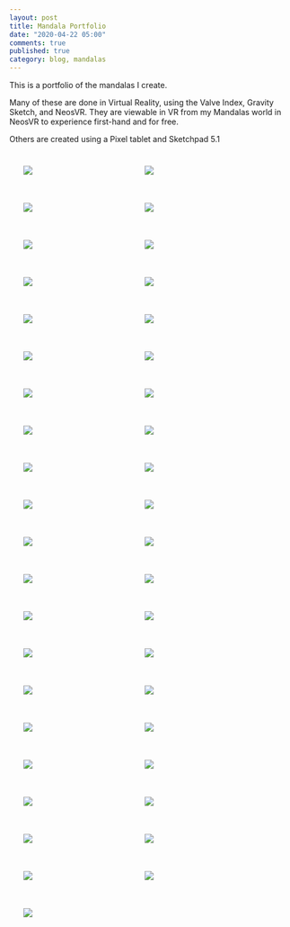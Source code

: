 ```yaml
---
layout: post
title: Mandala Portfolio
date: "2020-04-22 05:00"
comments: true
published: true
category: blog, mandalas
---
```

This is a portfolio of the mandalas I create.

Many of these are done in Virtual Reality, using the Valve Index, Gravity Sketch, and NeosVR. They are viewable in VR from my Mandalas world in NeosVR to experience first-hand and for free.

Others are created using a Pixel tablet and Sketchpad 5.1
<style>
  .pa-carousel-widget a {
    width: 33%;
    display: block;
    float: left;
    margin: 25px;
  }
</style>
<div class="pa-carousel-widget"
  data-link="https://photos.app.goo.gl/keMbqzVmsk4uPp6a9"
  data-title="Mandalas">
  <a href="https://lh3.googleusercontent.com/ToaDKVy1L96ihxDLQMDllnlQqgvf2JNYAzwqN7aSSEoz0Hu9tHPnZObaUQVm_tkc-a0yXMz-t_UYutGXsl2n2O6TkTyZ8QkNim3TQ8qtpFp-Ftk3qGv_r5wLunxxQrZiR4uFVZMgjgw=w1920-h1080"><img class="mandala" src="https://lh3.googleusercontent.com/ToaDKVy1L96ihxDLQMDllnlQqgvf2JNYAzwqN7aSSEoz0Hu9tHPnZObaUQVm_tkc-a0yXMz-t_UYutGXsl2n2O6TkTyZ8QkNim3TQ8qtpFp-Ftk3qGv_r5wLunxxQrZiR4uFVZMgjgw=w405-h270"></img></a>
  <a href="https://lh3.googleusercontent.com/rVgzHD7TR-0sFog_vm2fLo8nsxw-eRPlX5Pza_mj5VOidw1xkv5ufjftc8qgQwHqhghdaFYROXqh7n5VlKc9eEbUQId7a4gldl-FG6AGhfyLQa5qRQK_nYxB0ggxVeZDFs_yHQN6BuQ=w1920-h1080"><img class="mandala" src="https://lh3.googleusercontent.com/rVgzHD7TR-0sFog_vm2fLo8nsxw-eRPlX5Pza_mj5VOidw1xkv5ufjftc8qgQwHqhghdaFYROXqh7n5VlKc9eEbUQId7a4gldl-FG6AGhfyLQa5qRQK_nYxB0ggxVeZDFs_yHQN6BuQ=w405-h270"></img></a>
  <a href="https://lh3.googleusercontent.com/P1gCTYuQ6FxUSQaEK0-BuxHwd5qaZX-hNsPbxh10A09WQNYiLQH2zgwaBf_mmWTL0akH6oF9dxCTVOfISVh4gIWJjMGRDvbPm68fmyFPyxh2JyBBfvlZ3f2e0GkoTTwTWOQv1rwNZ0Q=w1920-h1080"><img class="mandala" src="https://lh3.googleusercontent.com/P1gCTYuQ6FxUSQaEK0-BuxHwd5qaZX-hNsPbxh10A09WQNYiLQH2zgwaBf_mmWTL0akH6oF9dxCTVOfISVh4gIWJjMGRDvbPm68fmyFPyxh2JyBBfvlZ3f2e0GkoTTwTWOQv1rwNZ0Q=w405-h270"></img></a>
  <a href="https://lh3.googleusercontent.com/1LPkCnjmR_ppqkkcl2rbD8dwArW3azqmWi-Iff1sjyMDvpYwj-Zm01WSOoCgfbt7ICOANUXdkqsyzGjG7D8AMlleRMxZkVbdQtQqcK9OERuxx5lgnu_Ik4luvhuAAQb3z_gTt1uc8K0=w1920-h1080"><img class="mandala" src="https://lh3.googleusercontent.com/1LPkCnjmR_ppqkkcl2rbD8dwArW3azqmWi-Iff1sjyMDvpYwj-Zm01WSOoCgfbt7ICOANUXdkqsyzGjG7D8AMlleRMxZkVbdQtQqcK9OERuxx5lgnu_Ik4luvhuAAQb3z_gTt1uc8K0=w405-h270"></img></a>
  <a href="https://lh3.googleusercontent.com/77236llCYMl4i1KtwfVbP-Kce316i7O-uH0P7VWVQIZupLzUrnPf62ND5L2N2M1cdohMgqcDUdc_2elSqmgEFUN94ob-ewO67XDp8hk_MztqmVWvUPcFPpI2lP-4IZDJDAy7XcX_AuI=w1920-h1080"><img class="mandala" src="https://lh3.googleusercontent.com/77236llCYMl4i1KtwfVbP-Kce316i7O-uH0P7VWVQIZupLzUrnPf62ND5L2N2M1cdohMgqcDUdc_2elSqmgEFUN94ob-ewO67XDp8hk_MztqmVWvUPcFPpI2lP-4IZDJDAy7XcX_AuI=w405-h270"></img></a>
  <a href="https://lh3.googleusercontent.com/U43-z-VbkY8NoY_9BywX662B4Ik4VQKeMCf9zWn9dt4_tv2_mv7A1_ohKJ05IG9nnEWhK71SmUiuusuMMmfrVvdbZ5QSGH9VKIyvpgtwplKl344d60oJXJOMo5HH-JsvvmfV0TQvPTo=w1920-h1080"><img class="mandala" src="https://lh3.googleusercontent.com/U43-z-VbkY8NoY_9BywX662B4Ik4VQKeMCf9zWn9dt4_tv2_mv7A1_ohKJ05IG9nnEWhK71SmUiuusuMMmfrVvdbZ5QSGH9VKIyvpgtwplKl344d60oJXJOMo5HH-JsvvmfV0TQvPTo=w405-h270"></img></a>
  <a href="https://lh3.googleusercontent.com/bH4LvmfNSZX6Wh2Zivcw2nJws6_09W_amOHG0E7r5R1oiA8wNWqppYrZ1vaHCMYiJoxOsH18mXqVokNJ7FTTB6nnbeuu_a4yNF_2m4TqPx8VeiBPjVhePeRkbnBMEDcil-9pXJaWFjA=w1920-h1080"><img class="mandala" src="https://lh3.googleusercontent.com/bH4LvmfNSZX6Wh2Zivcw2nJws6_09W_amOHG0E7r5R1oiA8wNWqppYrZ1vaHCMYiJoxOsH18mXqVokNJ7FTTB6nnbeuu_a4yNF_2m4TqPx8VeiBPjVhePeRkbnBMEDcil-9pXJaWFjA=w405-h270"></img></a>
  <a href="https://lh3.googleusercontent.com/dNQcaAIBo2wziQkQEY0R2lVGk_Zw0xWCvqidFCcMoyKj-Mx4NUwKfPp01ZKqovroBIUNAzDc3rdMvOOoKn_QFVXftZoyLwegrMnufL-2txCmwe0M3seduvzWqZ2rylpxmRq27vqmamg=w1920-h1080"><img class="mandala" src="https://lh3.googleusercontent.com/dNQcaAIBo2wziQkQEY0R2lVGk_Zw0xWCvqidFCcMoyKj-Mx4NUwKfPp01ZKqovroBIUNAzDc3rdMvOOoKn_QFVXftZoyLwegrMnufL-2txCmwe0M3seduvzWqZ2rylpxmRq27vqmamg=w405-h270"></img></a>
  <a href="https://lh3.googleusercontent.com/RSdIRPL7SR9t2NYXMWBdAMTlG6mSKxUV_9qKEVuBgy-bMe3TRz0YES_KCiCSucTPPUo210T9EENnNZtHf1g-G11V1-dzuSZcSIyyiJ3BinZ_asNLPfetoaR1jm01xxTJ5p0Z-AwXd2E=w1920-h1080"><img class="mandala" src="https://lh3.googleusercontent.com/RSdIRPL7SR9t2NYXMWBdAMTlG6mSKxUV_9qKEVuBgy-bMe3TRz0YES_KCiCSucTPPUo210T9EENnNZtHf1g-G11V1-dzuSZcSIyyiJ3BinZ_asNLPfetoaR1jm01xxTJ5p0Z-AwXd2E=w405-h270"></img></a>
  <a href="https://lh3.googleusercontent.com/JKpCp3B2Z_Thp_nrNosB7K15DbBdZ54HUOmEMoL3Q-V3gEy6Asiw0P3NXR6mw0lbyWnY3j5iO2aQn6VqPDiQ0NSdZleNGkaovDASqHYnTFbdMdzhsEbGXhSyakJlsPppUnjJFJdNVAY=w1920-h1080"><img class="mandala" src="https://lh3.googleusercontent.com/JKpCp3B2Z_Thp_nrNosB7K15DbBdZ54HUOmEMoL3Q-V3gEy6Asiw0P3NXR6mw0lbyWnY3j5iO2aQn6VqPDiQ0NSdZleNGkaovDASqHYnTFbdMdzhsEbGXhSyakJlsPppUnjJFJdNVAY=w405-h270"></img></a>
  <a href="https://lh3.googleusercontent.com/kg9eh5-GfOZPLu9EJu_3jTNbz9iwTROACxUiD9qDZVHlx0DjC2_6CqTEsq52xGrPsyHt-UfbOmXaqklGxsskHoLmemzcAObpFfzpcgu18jbYexOSGUKp91eQ0Pk-nQFJ2Z6f5jWOKwQ=w1920-h1080"><img class="mandala" src="https://lh3.googleusercontent.com/kg9eh5-GfOZPLu9EJu_3jTNbz9iwTROACxUiD9qDZVHlx0DjC2_6CqTEsq52xGrPsyHt-UfbOmXaqklGxsskHoLmemzcAObpFfzpcgu18jbYexOSGUKp91eQ0Pk-nQFJ2Z6f5jWOKwQ=w405-h270"></img></a>
  <a href="https://lh3.googleusercontent.com/8Y8mhegwWcrCdPoSYQ1rAG93ZjWL8etGrZAY7jbjVThdQ6U6COITe8g9xzMG0Hi3LSORg4u_IRLwKCJ-qd4zEkR63BGl2eQU4GmYvgRjeq2vWAw7dUHqz0l9u67_jRydBz_6vr6N6S0=w1920-h1080"><img class="mandala" src="https://lh3.googleusercontent.com/8Y8mhegwWcrCdPoSYQ1rAG93ZjWL8etGrZAY7jbjVThdQ6U6COITe8g9xzMG0Hi3LSORg4u_IRLwKCJ-qd4zEkR63BGl2eQU4GmYvgRjeq2vWAw7dUHqz0l9u67_jRydBz_6vr6N6S0=w405-h270"></img></a>
  <a href="https://lh3.googleusercontent.com/v_nqtPZRVOPFidA4H6Ruvvh0K6BzfRT5phJsuLrcmqC1ly7pVJhm9Xkxlt-GmYDZvhrLCUlpO_eBflSdejxDZFtesh0y-aGwnYAPFS8BMewMZtPlW7ZuDhSEOxd0jO6YHgum3aAtx5A=w1920-h1080"><img class="mandala" src="https://lh3.googleusercontent.com/v_nqtPZRVOPFidA4H6Ruvvh0K6BzfRT5phJsuLrcmqC1ly7pVJhm9Xkxlt-GmYDZvhrLCUlpO_eBflSdejxDZFtesh0y-aGwnYAPFS8BMewMZtPlW7ZuDhSEOxd0jO6YHgum3aAtx5A=w405-h270"></img></a>
  <a href="https://lh3.googleusercontent.com/FKl8C0Gcb5eOE2wGmlhKkTDgQGY9-gkZVqqZPKL733JG2fsxA-27nTNfz_eY4lP5cBjdpWt22Rg4y9tZKTAc_9hNPBrjOMCik9lWnTyP1cboP7Qlvu8K7F09lbI1iQ72RyiCyj3hWIQ=w1920-h1080"><img class="mandala" src="https://lh3.googleusercontent.com/FKl8C0Gcb5eOE2wGmlhKkTDgQGY9-gkZVqqZPKL733JG2fsxA-27nTNfz_eY4lP5cBjdpWt22Rg4y9tZKTAc_9hNPBrjOMCik9lWnTyP1cboP7Qlvu8K7F09lbI1iQ72RyiCyj3hWIQ=w405-h270"></img></a>
  <a href="https://lh3.googleusercontent.com/TWWvP_PdBUSiW4mpiPxEqgLuKsSwZYDqTNHHd9SjItxo6CKvVnm1iWoy5wlvPlJPcTn6JD1FGM4PJHVbhqqdKCtk-9lA2rarQu9U89p4lcnqWV3r1oqvpW-qJKbG8HeYOp1-iLyNFKw=w1920-h1080"><img class="mandala" src="https://lh3.googleusercontent.com/TWWvP_PdBUSiW4mpiPxEqgLuKsSwZYDqTNHHd9SjItxo6CKvVnm1iWoy5wlvPlJPcTn6JD1FGM4PJHVbhqqdKCtk-9lA2rarQu9U89p4lcnqWV3r1oqvpW-qJKbG8HeYOp1-iLyNFKw=w405-h270"></img></a>
  <a href="https://lh3.googleusercontent.com/teG9rU55YrPCMTZldq64hPRdYzDKElt6oVAVlJy6G5XTaCC87rQ7G2Nq47cnU9xTYi5sxyWpU1Vmdu_NwYvJrf29j6jJkI1evxx1gwTenumnP9wanAtQYQ2n1COtA51aCExg8V79Ox0=w1920-h1080"><img class="mandala" src="https://lh3.googleusercontent.com/teG9rU55YrPCMTZldq64hPRdYzDKElt6oVAVlJy6G5XTaCC87rQ7G2Nq47cnU9xTYi5sxyWpU1Vmdu_NwYvJrf29j6jJkI1evxx1gwTenumnP9wanAtQYQ2n1COtA51aCExg8V79Ox0=w405-h270"></img></a>
  <a href="https://lh3.googleusercontent.com/u5UlYHzbugFnVW0mgUtHy39qHzu9xfLPPPGRSKzNFB__wwaVBf1hWpbB-UT1fMEOgKKHIVH2Eu6miFxTopA1N6oIldZzEv-L089u2_thYgzT3BQq3spqqrPGWVS9Rbd-Gd6ooe-OfjM=w1920-h1080"><img class="mandala" src="https://lh3.googleusercontent.com/u5UlYHzbugFnVW0mgUtHy39qHzu9xfLPPPGRSKzNFB__wwaVBf1hWpbB-UT1fMEOgKKHIVH2Eu6miFxTopA1N6oIldZzEv-L089u2_thYgzT3BQq3spqqrPGWVS9Rbd-Gd6ooe-OfjM=w405-h270"></img></a>
  <a href="https://lh3.googleusercontent.com/HTKUDlzVI6zCAv_9HkYt3a4JGTRxURttXx09hsESi_QfDDUNOIPR2ng1iJXIhV3w6uyJCM0TV2EGJMgj3eTWnqTJHB2iU9oUd3PWC1Nid-2EYsNsV1Wetvndezh7gX1v2qLU4sI7h_w=w1920-h1080"><img class="mandala" src="https://lh3.googleusercontent.com/HTKUDlzVI6zCAv_9HkYt3a4JGTRxURttXx09hsESi_QfDDUNOIPR2ng1iJXIhV3w6uyJCM0TV2EGJMgj3eTWnqTJHB2iU9oUd3PWC1Nid-2EYsNsV1Wetvndezh7gX1v2qLU4sI7h_w=w405-h270"></img></a>
  <a href="https://lh3.googleusercontent.com/GfXDz2oFri9Fs-nXaZQzQ7U5NvBBrDpN0RsyIF6L0xmNdhVgdoXk8_8Ns4TvzTDJiK9Ney-fSdhsXfeFCazWZCxx7Nvr-T6EjWGtg7TjRSTWD3yqa0f7iGhgspEnyd2phFqBPUgBHUQ=w1920-h1080"><img class="mandala" src="https://lh3.googleusercontent.com/GfXDz2oFri9Fs-nXaZQzQ7U5NvBBrDpN0RsyIF6L0xmNdhVgdoXk8_8Ns4TvzTDJiK9Ney-fSdhsXfeFCazWZCxx7Nvr-T6EjWGtg7TjRSTWD3yqa0f7iGhgspEnyd2phFqBPUgBHUQ=w405-h270"></img></a>
  <a href="https://lh3.googleusercontent.com/BKVrEmbeDfqnaO6Rby9mdsfZMrh-plwjxit6ehksy8kvnO4pZvjfR2T1DbDwzarEDR6NjyZhX4QizZpYGtTGqnXCdRvu7eOstn8Z48IGj-HLTd1z-EHmOs3HHq2kWdJqdFLmcoZXf7A=w1920-h1080"><img class="mandala" src="https://lh3.googleusercontent.com/BKVrEmbeDfqnaO6Rby9mdsfZMrh-plwjxit6ehksy8kvnO4pZvjfR2T1DbDwzarEDR6NjyZhX4QizZpYGtTGqnXCdRvu7eOstn8Z48IGj-HLTd1z-EHmOs3HHq2kWdJqdFLmcoZXf7A=w405-h270"></img></a>
  <a href="https://lh3.googleusercontent.com/NUIv-R2swwmFPcMFAkkNh9sT0Jloue3fVPJnfHmwzu7VxSZBYviNdAzGikeKEM39baFtBhEtEtZ_lP0pf2IGt39_A62drij5ZoWGgTZsOEKGQ1iWye0AC_SWoLv5W2IdvqyNF33K-HM=w1920-h1080"><img class="mandala" src="https://lh3.googleusercontent.com/NUIv-R2swwmFPcMFAkkNh9sT0Jloue3fVPJnfHmwzu7VxSZBYviNdAzGikeKEM39baFtBhEtEtZ_lP0pf2IGt39_A62drij5ZoWGgTZsOEKGQ1iWye0AC_SWoLv5W2IdvqyNF33K-HM=w405-h270"></img></a>
  <a href="https://lh3.googleusercontent.com/2P6km6bNPRUZmI3gbqnQw9DGEQOyUnhT0SBnPVpVmy9p0kF25WD1RX_ZosN3sO5ri8mGw84ZkEbIji1bZRVnBRbi-uAx-_S1f9IG8XTQU0j2nWbTwy8Fv7_wEXx9vffID31aDCB5uZM=w1920-h1080"><img class="mandala" src="https://lh3.googleusercontent.com/2P6km6bNPRUZmI3gbqnQw9DGEQOyUnhT0SBnPVpVmy9p0kF25WD1RX_ZosN3sO5ri8mGw84ZkEbIji1bZRVnBRbi-uAx-_S1f9IG8XTQU0j2nWbTwy8Fv7_wEXx9vffID31aDCB5uZM=w405-h270"></img></a>
  <a href="https://lh3.googleusercontent.com/FbuwHIjz4JcCRpEcpSjXYQNVxYJ8lqxZ2_B6zg2N12gdMFbxVlNt3Y1pJfhdl1SjvK7AdjCkYnVHp-uoYFGs6RZ9we6KYQmSR2CsSkfF-8tIAxAsq7wa7JY4WSA_Et9-HqHSAJextVQ=w1920-h1080"><img class="mandala" src="https://lh3.googleusercontent.com/FbuwHIjz4JcCRpEcpSjXYQNVxYJ8lqxZ2_B6zg2N12gdMFbxVlNt3Y1pJfhdl1SjvK7AdjCkYnVHp-uoYFGs6RZ9we6KYQmSR2CsSkfF-8tIAxAsq7wa7JY4WSA_Et9-HqHSAJextVQ=w405-h270"></img></a>
  <a href="https://lh3.googleusercontent.com/Y7NUJA4JPASRbMZma_vAqvNNJ5p-4kS7vYlVzl5HKD7BeFzhwSooQdRpD0CkyZJ9jwnJllYnSHJJQcMUWyDE9uLwLEp50bRB5NGhJ5YRYiiODIdtcrLgIijRH5P2Ove82hRIJm8DMYU=w1920-h1080"><img class="mandala" src="https://lh3.googleusercontent.com/Y7NUJA4JPASRbMZma_vAqvNNJ5p-4kS7vYlVzl5HKD7BeFzhwSooQdRpD0CkyZJ9jwnJllYnSHJJQcMUWyDE9uLwLEp50bRB5NGhJ5YRYiiODIdtcrLgIijRH5P2Ove82hRIJm8DMYU=w405-h270"></img></a>
  <a href="https://lh3.googleusercontent.com/yQuf9YbfwFr6zFJt-n8MwyqlsyHKzxLPCt8CSZ7cCX4bpxhDipeHnHTjCJzVCw4adQT_7PztqsYBNf9_ywkwxu2ztOYYqiZIJLN7GmXb9swM8IykdD_r-nxYZni-y5Tm8z7WruZ0ado=w1920-h1080"><img class="mandala" src="https://lh3.googleusercontent.com/yQuf9YbfwFr6zFJt-n8MwyqlsyHKzxLPCt8CSZ7cCX4bpxhDipeHnHTjCJzVCw4adQT_7PztqsYBNf9_ywkwxu2ztOYYqiZIJLN7GmXb9swM8IykdD_r-nxYZni-y5Tm8z7WruZ0ado=w405-h270"></img></a>
  <a href="https://lh3.googleusercontent.com/lKRqaF_d-w6WWzYtgn7Opvsa1uearUSCn_DLG8r940p_KoOUEoEX9xkChaWU6MjInJDplLT40SVvPjsZRsGm4rHWY5utKtWMagYpWKioaQG1DCyeRTURvCKA1Poil7lQaOm3Ild7qqk=w1920-h1080"><img class="mandala" src="https://lh3.googleusercontent.com/lKRqaF_d-w6WWzYtgn7Opvsa1uearUSCn_DLG8r940p_KoOUEoEX9xkChaWU6MjInJDplLT40SVvPjsZRsGm4rHWY5utKtWMagYpWKioaQG1DCyeRTURvCKA1Poil7lQaOm3Ild7qqk=w405-h270"></img></a>
  <a href="https://lh3.googleusercontent.com/bdr8nM2ug-NUdIw3TsskRsc74jg5jNcmPz_iViAuuMoRq24eeiYN3kuhkplvRNfhIXJf51St4QsiwM41LcTrJLr99kB3YNPacpKQ2hSdt8dnjF6CLWSAq3DhZ9spAf8_FXmooLAsOKs=w1920-h1080"><img class="mandala" src="https://lh3.googleusercontent.com/bdr8nM2ug-NUdIw3TsskRsc74jg5jNcmPz_iViAuuMoRq24eeiYN3kuhkplvRNfhIXJf51St4QsiwM41LcTrJLr99kB3YNPacpKQ2hSdt8dnjF6CLWSAq3DhZ9spAf8_FXmooLAsOKs=w405-h270"></img></a>
  <a href="https://lh3.googleusercontent.com/IPRyiYjidmFH1Qab9aEx2xkobr031zp9yXRGOJCN9sfygnrBbd9wi9_nmlu_7ITlrxiuoGmJA-ubh7nIXO8Y_Ldk-Jh2GJk2c8rWWMVonbB9VPtPHZ0OQFcOEpAB4mD6zG4p5Hfx6pE=w1920-h1080"><img class="mandala" src="https://lh3.googleusercontent.com/IPRyiYjidmFH1Qab9aEx2xkobr031zp9yXRGOJCN9sfygnrBbd9wi9_nmlu_7ITlrxiuoGmJA-ubh7nIXO8Y_Ldk-Jh2GJk2c8rWWMVonbB9VPtPHZ0OQFcOEpAB4mD6zG4p5Hfx6pE=w405-h270"></img></a>
  <a href="https://lh3.googleusercontent.com/EVlZm6CL6LJWw1Dz0N-9gPwdO_5d60wT9uqX9JGtJrEh18fq4gjmyo4KiT7R9GlNzXrsx58EDoRjXni3UYY4_amsjzFTwIvUPlSAdKiqLkFuyEl_zcgoeU2hPzEEE0Vo9DFjdLQOqoE=w1920-h1080"><img class="mandala" src="https://lh3.googleusercontent.com/EVlZm6CL6LJWw1Dz0N-9gPwdO_5d60wT9uqX9JGtJrEh18fq4gjmyo4KiT7R9GlNzXrsx58EDoRjXni3UYY4_amsjzFTwIvUPlSAdKiqLkFuyEl_zcgoeU2hPzEEE0Vo9DFjdLQOqoE=w405-h270"></img></a>
  <a href="https://lh3.googleusercontent.com/lcj00vLKtMy5hHlrPFFYCMp1KYxGXVpwVbwFCfx2ouS4ASUC0Q8v3K_5w7X3yKSOhPd_bH0qnN816kVAKpMkeReALS00mRhBIJbPcPhWRQkKnDcv7SphqQ4NEZEo_GS-YJ9sGL-Sk7E=w1920-h1080"><img class="mandala" src="https://lh3.googleusercontent.com/lcj00vLKtMy5hHlrPFFYCMp1KYxGXVpwVbwFCfx2ouS4ASUC0Q8v3K_5w7X3yKSOhPd_bH0qnN816kVAKpMkeReALS00mRhBIJbPcPhWRQkKnDcv7SphqQ4NEZEo_GS-YJ9sGL-Sk7E=w405-h270"></img></a>
  <a href="https://lh3.googleusercontent.com/_7fjsn3Eeub3uqb7AT4RNfy1sQ-PfSLTemwWX-pAO-o9STg4A0XSp6CcUwXaJyiTFeF23gB8ORgB6Voa8E5edqG727HarXdNwZ7EZvXS4CWUOW8xZ3GFbEaBKdN7UhkVqn7sJmVMg-0=w1920-h1080"><img class="mandala" src="https://lh3.googleusercontent.com/_7fjsn3Eeub3uqb7AT4RNfy1sQ-PfSLTemwWX-pAO-o9STg4A0XSp6CcUwXaJyiTFeF23gB8ORgB6Voa8E5edqG727HarXdNwZ7EZvXS4CWUOW8xZ3GFbEaBKdN7UhkVqn7sJmVMg-0=w405-h270"></img></a>
  <a href="https://lh3.googleusercontent.com/1ENLh7Y_2qy5uSOxMXrxT-9irSrKF9vWw5dE_zeS65zpxM1f8tDyJ8o_EmUw53q8cQjV0U6Ta6V27Cq3w997Kg_lMirOFsU3siYlohoh-ZdpbWB_PkGfnaI7WbR2QNQNkmdLKltUw1M=w1920-h1080"><img class="mandala" src="https://lh3.googleusercontent.com/1ENLh7Y_2qy5uSOxMXrxT-9irSrKF9vWw5dE_zeS65zpxM1f8tDyJ8o_EmUw53q8cQjV0U6Ta6V27Cq3w997Kg_lMirOFsU3siYlohoh-ZdpbWB_PkGfnaI7WbR2QNQNkmdLKltUw1M=w405-h270"></img></a>
  <a href="https://lh3.googleusercontent.com/kRny3M4-aPp-hG35jruUNh_4upYCUzROmGunD_Asgse1KKN-W5ErRnSrH0B0gV25PfUHs7xKZys8XdgMsGzeHQyyyuyar68Eb-rNOMg8hvVqpo6zpOXexbUq2WnMFeVmB9VO6N4HfBA=w1920-h1080"><img class="mandala" src="https://lh3.googleusercontent.com/kRny3M4-aPp-hG35jruUNh_4upYCUzROmGunD_Asgse1KKN-W5ErRnSrH0B0gV25PfUHs7xKZys8XdgMsGzeHQyyyuyar68Eb-rNOMg8hvVqpo6zpOXexbUq2WnMFeVmB9VO6N4HfBA=w405-h270"></img></a>
  <a href="https://lh3.googleusercontent.com/6VmDF78irVrLxDfWO3Pej3e4V-XiUKOWujooa-wuiq-NinNh4ZGav8iDHHiK0btTWMVCuybXSPQ93et7anydnWReeyUydH0Ycc7UOjFvZB1pUT_jboFcfeDa0LxB-EodbvP7P4o6jzA=w1920-h1080"><img class="mandala" src="https://lh3.googleusercontent.com/6VmDF78irVrLxDfWO3Pej3e4V-XiUKOWujooa-wuiq-NinNh4ZGav8iDHHiK0btTWMVCuybXSPQ93et7anydnWReeyUydH0Ycc7UOjFvZB1pUT_jboFcfeDa0LxB-EodbvP7P4o6jzA=w405-h270"></img></a>
  <a href="https://lh3.googleusercontent.com/zLs30YLD_FOEzjSwmBDIAPi_CS7VnAEUO18sDT9MSlRuqvYC0yGlRh7lxqdZUt-VUO6Klm_RXs3ADP8ExRX7AB-Y1nlCWde2n_GjlY_HzIEoXMxnRmTnFYa5-zd00Aj1adQq_wEGuxU=w1920-h1080"><img class="mandala" src="https://lh3.googleusercontent.com/zLs30YLD_FOEzjSwmBDIAPi_CS7VnAEUO18sDT9MSlRuqvYC0yGlRh7lxqdZUt-VUO6Klm_RXs3ADP8ExRX7AB-Y1nlCWde2n_GjlY_HzIEoXMxnRmTnFYa5-zd00Aj1adQq_wEGuxU=w405-h270"></img></a>
  <a href="https://lh3.googleusercontent.com/4BnOzYqe9brKSPFRegkiFMZ0x5g_iXSIs4An8uYf-wfeQpdg0PR67elSCoVBPEI_R-sKEgWBf1Rv_FvUfMOeUqeqiqcA805GbDcThnV8KJN6hbdtNA3hVM0o_JKHmnv6fp9fbW0bCOw=w1920-h1080"><img class="mandala" src="https://lh3.googleusercontent.com/4BnOzYqe9brKSPFRegkiFMZ0x5g_iXSIs4An8uYf-wfeQpdg0PR67elSCoVBPEI_R-sKEgWBf1Rv_FvUfMOeUqeqiqcA805GbDcThnV8KJN6hbdtNA3hVM0o_JKHmnv6fp9fbW0bCOw=w405-h270"></img></a>
  <a href="https://lh3.googleusercontent.com/2pfm17L53wHPNjdBGX3KRYom7amfDphog61kOPz__Cq0BCvcvcuUVRAsihlAQtbZeWu9hg4FOM2kIRPIbWhA6dBvIXmjU7QvFpnrJIVDpZQR_t8JPuoRxulihMjxVrLGjBr83rhKpVI=w1920-h1080"><img class="mandala" src="https://lh3.googleusercontent.com/2pfm17L53wHPNjdBGX3KRYom7amfDphog61kOPz__Cq0BCvcvcuUVRAsihlAQtbZeWu9hg4FOM2kIRPIbWhA6dBvIXmjU7QvFpnrJIVDpZQR_t8JPuoRxulihMjxVrLGjBr83rhKpVI=w405-h270"></img></a>
  <a href="https://lh3.googleusercontent.com/DUmifAG7GnIGwlMh3rip3WGCqYIJ9PPt1ywuYQbBV061xpkd-7KaaNg2vUXrXZGEGMO0ErHwNnyhKvnYQW3qIWrhsfjhSG4-HFqm7EHIQFQ4TwCn08Hzq6E97hxN9XC9-z3le1K540k=w1920-h1080"><img class="mandala" src="https://lh3.googleusercontent.com/DUmifAG7GnIGwlMh3rip3WGCqYIJ9PPt1ywuYQbBV061xpkd-7KaaNg2vUXrXZGEGMO0ErHwNnyhKvnYQW3qIWrhsfjhSG4-HFqm7EHIQFQ4TwCn08Hzq6E97hxN9XC9-z3le1K540k=w405-h270"></img></a>
  <a href="https://lh3.googleusercontent.com/1MByNR3eEYZpsqsPabeFZnMTvBjKjPQkwheZgpcrqBWijC5h6Dl6gXWk3_Ku7KFH0yCyhcEWVmPa6x4x2oaqYKbBlG9UKkF3Pp3d45UDqFr1fhVq8wbnRHOnV5nx8Bsrg_5VigV7TpM=w1920-h1080"><img class="mandala" src="https://lh3.googleusercontent.com/1MByNR3eEYZpsqsPabeFZnMTvBjKjPQkwheZgpcrqBWijC5h6Dl6gXWk3_Ku7KFH0yCyhcEWVmPa6x4x2oaqYKbBlG9UKkF3Pp3d45UDqFr1fhVq8wbnRHOnV5nx8Bsrg_5VigV7TpM=w405-h270"></img></a>
  <a href="https://lh3.googleusercontent.com/GDC8LM9xEvSULtR5YNGucwt5z-BMMEDf_oKm6B4H4ME3IEhssXrRaYZA5UxF1HD_4Xpvr0vkWa02gqZONwiBSxcox3n3rkcjBSezUGpPYoYYF6r010EWWd1rxoJsoQslx_u8Z_F7V-Y=w1920-h1080"><img class="mandala" src="https://lh3.googleusercontent.com/GDC8LM9xEvSULtR5YNGucwt5z-BMMEDf_oKm6B4H4ME3IEhssXrRaYZA5UxF1HD_4Xpvr0vkWa02gqZONwiBSxcox3n3rkcjBSezUGpPYoYYF6r010EWWd1rxoJsoQslx_u8Z_F7V-Y=w405-h270"></img></a>
  <a href="https://lh3.googleusercontent.com/qZlOW8vZO2_eDWax630h9GJ_mV6SfwxgwMEcKlzWznPg4o7VQaKk2do-fVX0AH4rlALu4HmFFN0Mk8NMCRHGIWdTPxjBA6cK_4rHYT9pvQAunoOuuB5L9fvYifUdqAJLSrkMoYrqssU=w1920-h1080"><img class="mandala" src="https://lh3.googleusercontent.com/qZlOW8vZO2_eDWax630h9GJ_mV6SfwxgwMEcKlzWznPg4o7VQaKk2do-fVX0AH4rlALu4HmFFN0Mk8NMCRHGIWdTPxjBA6cK_4rHYT9pvQAunoOuuB5L9fvYifUdqAJLSrkMoYrqssU=w405-h270"></img></a>
</div>
